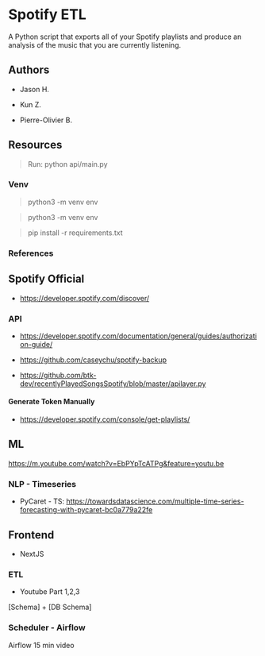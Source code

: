 # Spotify ETL

A Python script that exports all of your Spotify playlists and produce an analysis of the music that you are currently listening.

## Authors

- Jason H.

- Kun Z.

- Pierre-Olivier B.

## Resources

> Run: python api/main.py

### Venv

> python3 -m venv env

> python3 -m venv env

> pip install -r requirements.txt

### References

## Spotify Official

- https://developer.spotify.com/discover/

### API

- https://developer.spotify.com/documentation/general/guides/authorization-guide/

- https://github.com/caseychu/spotify-backup

- https://github.com/btk-dev/recentlyPlayedSongsSpotify/blob/master/apilayer.py

#### Generate Token Manually

- https://developer.spotify.com/console/get-playlists/

## ML

https://m.youtube.com/watch?v=EbPYpTcATPg&feature=youtu.be

### NLP - Timeseries

- PyCaret - TS: https://towardsdatascience.com/multiple-time-series-forecasting-with-pycaret-bc0a779a22fe

## Frontend

- NextJS

### ETL

- Youtube Part 1,2,3

[Schema] + [DB Schema]

### Scheduler - Airflow

Airflow 15 min video
